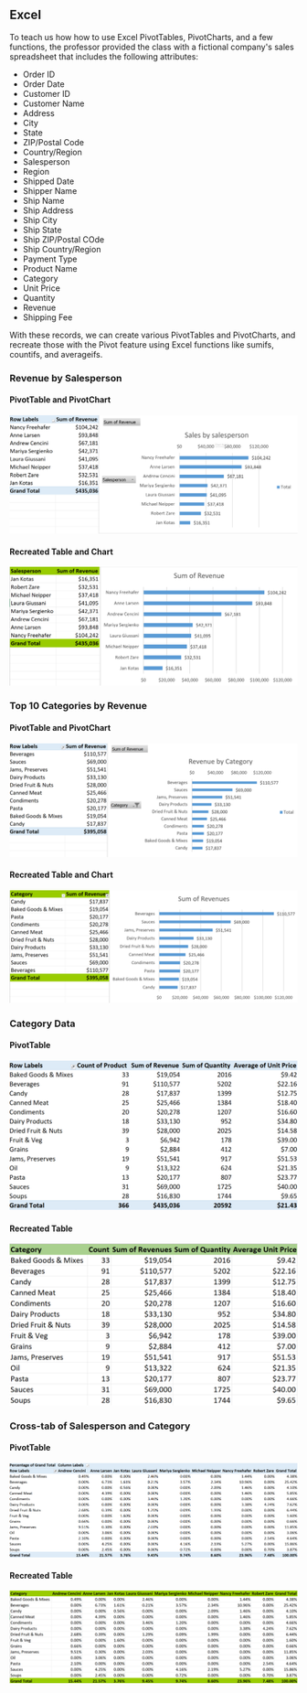 ## Excel

To teach us how how to use Excel PivotTables, PivotCharts, and a few functions, the professor provided the class with a fictional company's sales spreadsheet that includes the following attributes:
- Order ID
- Order Date
- Customer ID
- Customer Name
- Address
- City
- State
- ZIP/Postal Code
- Country/Region
- Salesperson
- Region
- Shipped Date
- Shipper Name
- Ship Name
- Ship Address
- Ship City
- Ship State
- Ship ZIP/Postal COde
- Ship Country/Region
- Payment Type
- Product Name
- Category
- Unit Price
- Quantity
- Revenue
- Shipping Fee

With these records, we can create various PivotTables and PivotCharts, and recreate those with the Pivot feature using Excel functions like sumifs, countifs, and averageifs.

### Revenue by Salesperson
#### PivotTable and PivotChart
![](Images/1.png)
#### Recreated Table and Chart
![](Images/1R.png)

### Top 10 Categories by Revenue
#### PivotTable and PivotChart
![](Images/2.png)
#### Recreated Table and Chart
![](Images/2R.png)

### Category Data
#### PivotTable
![](Images/3.png)
#### Recreated Table
![](Images/3R.png)

### Cross-tab of Salesperson and Category
#### PivotTable 
![](Images/4.png)
#### Recreated Table
![](Images/4R.png)

